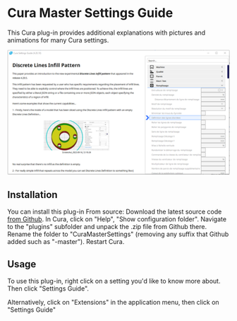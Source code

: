 Cura Master Settings Guide
====
This Cura plug-in provides additional explanations with pictures and animations for many Cura settings.

![Example](example.png)

## Installation

You can install this plug-in From source: Download the latest source code [from Github](https://github.com/Ghostkeeper/SettingsGuide/archive/master.zip). In Cura, click on "Help", "Show configuration folder". Navigate to the "plugins" subfolder and unpack the .zip file from Github there. Rename the folder to "CuraMasterSettings" (removing any suffix that Github added such as "-master").  Restart Cura.
 
## Usage

To use this plug-in, right click on a setting you'd like to know more about. Then click "Settings Guide".

Alternatively, click on "Extensions" in the application menu, then click on "Settings Guide"


